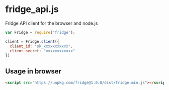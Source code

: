 # fridge_api.js

Fridge API client for the browser and node.js

```js
var Fridge = require('fridge');

client = Fridge.client({
  client_id: "sk_xxxxxxxxxxx",
  client_secret: "xxxxxxxxxxxx"
})
```

## Usage in browser

```html
<script src="https://unpkg.com/fridge@1.0.0/dist/fridge.min.js"></script>
```
